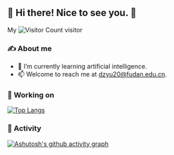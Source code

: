 ## **👋 Hi there! Nice to see you. 👏**

My ![Visitor Count](https://profile-counter.glitch.me/lumeilevel/count.svg) visitor

### ✍ About me

- 🌱 I’m currently learning artificial intelligence.
- 📫 Welcome to reach me at dzyu20@fudan.edu.cn.

### 🦾 Working on

[![Top Langs](https://github-readme-stats.vercel.app/api/top-langs/?username=lumeilevel)](https://github.com/lumeilevel/github-readme-stats)

### 🎯 Activity

[![Ashutosh's github activity graph](https://github-readme-activity-graph.cyclic.app/graph?username=lumeilevel)](https://github.com/lumeilevel/github-readme-activity-graph)
